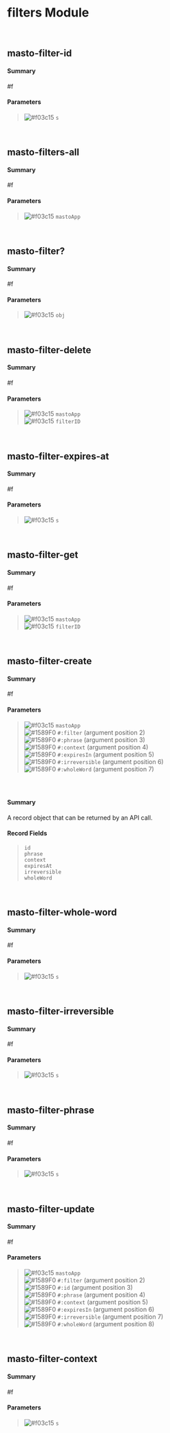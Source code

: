 # filters Module


<br />

## masto-filter-id
#### Summary
#f
#### Parameters
> ![#f03c15](https://placehold.it/15/f03c15/000000?text=+) `s` <br />

<br />

## masto-filters-all
#### Summary
#f
#### Parameters
> ![#f03c15](https://placehold.it/15/f03c15/000000?text=+) `mastoApp` <br />

<br />

## masto-filter?
#### Summary
#f
#### Parameters
> ![#f03c15](https://placehold.it/15/f03c15/000000?text=+) `obj` <br />

<br />

## masto-filter-delete
#### Summary
#f
#### Parameters
> ![#f03c15](https://placehold.it/15/f03c15/000000?text=+) `mastoApp` <br />
> ![#f03c15](https://placehold.it/15/f03c15/000000?text=+) `filterID` <br />

<br />

## masto-filter-expires-at
#### Summary
#f
#### Parameters
> ![#f03c15](https://placehold.it/15/f03c15/000000?text=+) `s` <br />

<br />

## masto-filter-get
#### Summary
#f
#### Parameters
> ![#f03c15](https://placehold.it/15/f03c15/000000?text=+) `mastoApp` <br />
> ![#f03c15](https://placehold.it/15/f03c15/000000?text=+) `filterID` <br />

<br />

## masto-filter-create
#### Summary
#f
#### Parameters
> ![#f03c15](https://placehold.it/15/f03c15/000000?text=+) `mastoApp` <br />
> ![#1589F0](https://placehold.it/15/1589F0/000000?text=+) `#:filter` (argument position 2) <br />
> ![#1589F0](https://placehold.it/15/1589F0/000000?text=+) `#:phrase` (argument position 3) <br />
> ![#1589F0](https://placehold.it/15/1589F0/000000?text=+) `#:context` (argument position 4) <br />
> ![#1589F0](https://placehold.it/15/1589F0/000000?text=+) `#:expiresIn` (argument position 5) <br />
> ![#1589F0](https://placehold.it/15/1589F0/000000?text=+) `#:irreversible` (argument position 6) <br />
> ![#1589F0](https://placehold.it/15/1589F0/000000?text=+) `#:wholeWord` (argument position 7) <br />

<br />

## <mastodon-filter>
#### Summary
A record object that can be returned by an API call.
#### Record Fields
> `id` <br />
> `phrase` <br />
> `context` <br />
> `expiresAt` <br />
> `irreversible` <br />
> `wholeWord` <br />

<br />

## masto-filter-whole-word
#### Summary
#f
#### Parameters
> ![#f03c15](https://placehold.it/15/f03c15/000000?text=+) `s` <br />

<br />

## masto-filter-irreversible
#### Summary
#f
#### Parameters
> ![#f03c15](https://placehold.it/15/f03c15/000000?text=+) `s` <br />

<br />

## masto-filter-phrase
#### Summary
#f
#### Parameters
> ![#f03c15](https://placehold.it/15/f03c15/000000?text=+) `s` <br />

<br />

## masto-filter-update
#### Summary
#f
#### Parameters
> ![#f03c15](https://placehold.it/15/f03c15/000000?text=+) `mastoApp` <br />
> ![#1589F0](https://placehold.it/15/1589F0/000000?text=+) `#:filter` (argument position 2) <br />
> ![#1589F0](https://placehold.it/15/1589F0/000000?text=+) `#:id` (argument position 3) <br />
> ![#1589F0](https://placehold.it/15/1589F0/000000?text=+) `#:phrase` (argument position 4) <br />
> ![#1589F0](https://placehold.it/15/1589F0/000000?text=+) `#:context` (argument position 5) <br />
> ![#1589F0](https://placehold.it/15/1589F0/000000?text=+) `#:expiresIn` (argument position 6) <br />
> ![#1589F0](https://placehold.it/15/1589F0/000000?text=+) `#:irreversible` (argument position 7) <br />
> ![#1589F0](https://placehold.it/15/1589F0/000000?text=+) `#:wholeWord` (argument position 8) <br />

<br />

## masto-filter-context
#### Summary
#f
#### Parameters
> ![#f03c15](https://placehold.it/15/f03c15/000000?text=+) `s` <br />

<br />

